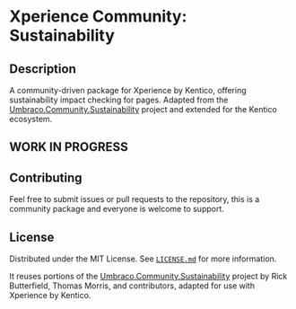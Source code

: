 ﻿# Xperience Community: Sustainability

## Description

A community-driven package for Xperience by Kentico, offering sustainability impact checking for pages.
Adapted from the [Umbraco.Community.Sustainability](https://github.com/umbraco-community/Umbraco.Community.Sustainability) project and extended for the Kentico ecosystem.

## WORK IN PROGRESS

## Contributing

Feel free to submit issues or pull requests to the repository, this is a community package and everyone is welcome to support.

## License

Distributed under the MIT License. See [`LICENSE.md`](LICENSE.md) for more information.

It reuses portions of the [Umbraco.Community.Sustainability](https://github.com/umbraco-community/Umbraco.Community.Sustainability) project by Rick Butterfield, Thomas Morris, and contributors, adapted for use with Xperience by Kentico.
